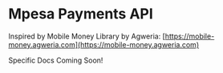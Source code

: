 # Mpesa Payments API

Inspired by Mobile Money Library by Agweria: [https://mobile-money.agweria.com](https://mobile-money.agweria.com)

Specific Docs Coming Soon!
